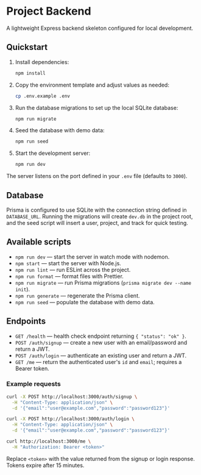# Project Backend

A lightweight Express backend skeleton configured for local development.

## Quickstart

1. Install dependencies:
   ```bash
   npm install
   ```
2. Copy the environment template and adjust values as needed:
   ```bash
   cp .env.example .env
   ```
3. Run the database migrations to set up the local SQLite database:
   ```bash
   npm run migrate
   ```
4. Seed the database with demo data:
   ```bash
   npm run seed
   ```
5. Start the development server:
   ```bash
   npm run dev
   ```

The server listens on the port defined in your `.env` file (defaults to `3000`).

## Database

Prisma is configured to use SQLite with the connection string defined in `DATABASE_URL`. Running the migrations will create `dev.db` in the project root, and the seed script will insert a user, project, and track for quick testing.

## Available scripts

- `npm run dev` &mdash; start the server in watch mode with nodemon.
- `npm start` &mdash; start the server with Node.js.
- `npm run lint` &mdash; run ESLint across the project.
- `npm run format` &mdash; format files with Prettier.
- `npm run migrate` &mdash; run Prisma migrations (`prisma migrate dev --name init`).
- `npm run generate` &mdash; regenerate the Prisma client.
- `npm run seed` &mdash; populate the database with demo data.

## Endpoints

- `GET /health` &mdash; health check endpoint returning `{ "status": "ok" }`.
- `POST /auth/signup` &mdash; create a new user with an email/password and return a JWT.
- `POST /auth/login` &mdash; authenticate an existing user and return a JWT.
- `GET /me` &mdash; return the authenticated user's `id` and `email`; requires a Bearer token.

### Example requests

```bash
curl -X POST http://localhost:3000/auth/signup \
  -H "Content-Type: application/json" \
  -d '{"email":"user@example.com","password":"password123"}'
```

```bash
curl -X POST http://localhost:3000/auth/login \
  -H "Content-Type: application/json" \
  -d '{"email":"user@example.com","password":"password123"}'
```

```bash
curl http://localhost:3000/me \
  -H "Authorization: Bearer <token>"
```

Replace `<token>` with the value returned from the signup or login response. Tokens expire after 15 minutes.
